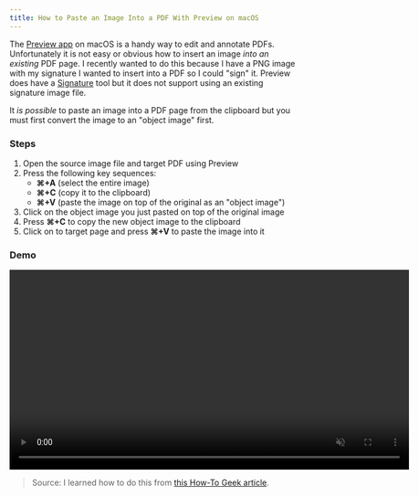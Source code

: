 ```yaml
---
title: How to Paste an Image Into a PDF With Preview on macOS
---
```


The [Preview app](https://support.apple.com/bg-bg/guide/preview/welcome/mac) on macOS is a handy way to edit and annotate PDFs. Unfortunately it is not easy or obvious how to insert an image _into an existing_ PDF page. I recently wanted to do this because I have a PNG image with my signature I wanted to insert into a PDF so I could "sign" it. Preview does have a [Signature](https://www.howtogeek.com/201519/use-your-mac%E2%80%99s-preview-app-to-merge-split-mark-up-and-sign-pdfs/) tool but it does not support using an existing signature image file.

It _is possible_ to paste an image into a PDF page from the clipboard but you must first convert the image to an "object image" first.

### Steps

1. Open the source image file and target PDF using Preview
1. Press the following key sequences:
   - **⌘+A** (select the entire image)
   - **⌘+C** (copy it to the clipboard)
   - **⌘+V** (paste the image on top of the original as an "object image")
1. Click on the object image you just pasted on top of the original image
1. Press **⌘+C** to copy the new object image to the clipboard
1. Click on to target page and press **⌘+V** to paste the image into it

### Demo
<video width="700" controls="controls" autoplay muted loop>
  <source src="paste-image-into-pdf-preview.mp4" type="video/mp4">
</video>


> Source: I learned how to do this from [this How-To Geek article](https://www.howtogeek.com/722971/how-to-add-an-image-to-a-pdf-with-preview-on-mac/).
